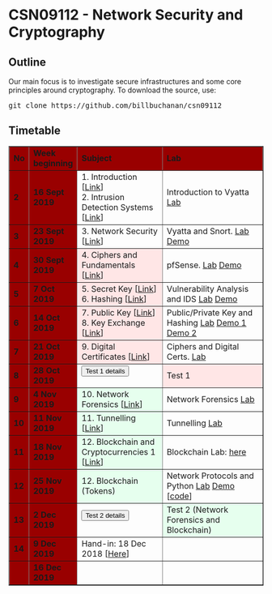 <h1>CSN09112 - Network Security and Cryptography</h1>
<h2>Outline</h2>
<p>Our main focus is to investigate secure infrastructures and some core principles around cryptography.  To download the source, use:</p>
<pre>
git clone https://github.com/billbuchanan/csn09112
</pre>

<h2>Timetable</h2>
<table width="100%" border="1" cellpadding="0" cellspacing="0">
  <tr>
    <td width="5%" bgcolor="#990000" class="table1"><strong>No</strong></td>
    <td width="15%" bgcolor="#990000" class="table1"><strong>Week beginning</strong></td>
    <td width="35%" bgcolor="#990000" class="table1"><strong>Subject</strong></td>
    <td width="45%" bgcolor="#990000" class="table1"><strong>Lab</strong></td>
  </tr>
      
  <tr>
    <td bgcolor="#990000" class="table1"><strong>2</strong></td>
    <td bgcolor="#990000" class="table1"><strong>16 Sept 2019</strong></td>
    <td>1. Introduction [<a href="https://github.com/billbuchanan/csn09112/tree/master/week02_intro">Link</a>]<br />2. Intrusion Detection Systems [<a href="http://www.asecuritysite.com/subjects/chapter02">Link</a>]</td>
  
<td>Introduction to Vyatta <a href="https://github.com/billbuchanan/csn09112/tree/master/week02_ids/labs" target="_blank">Lab</a></td>
   
     
  </tr>
  <tr >
    <td bgcolor="#990000" class="table1"><strong>3</strong></td>
    <td bgcolor="#990000" class="table1"><strong>23 Sept 2019</strong></td>
    <td>3. Network Security [<a href="https://github.com/billbuchanan/csn09112/tree/master/week03_ns">Link</a>]</td>
      <td>Vyatta and Snort. <a href="/log/csn09112_lab02.pdf" target="_blank">Lab</a> <a href="https://youtu.be/8siHSSs3RQc" target="_blank">Demo</a></td>

   
  </tr>
  <tr >
    <td bgcolor="#990000" class="table1"><strong>4</strong></td>
    <td bgcolor="#990000" class="table1"><strong>30 Sept 2019</strong></td>
    <td bgcolor="#ffe6e6">4. Ciphers and Fundamentals [<a href="/cryptobook/crypto01">Link</a>]</td>
       <td>pfSense. <a href="https://asecuritysite.com/log/csn09112_lab03.pdf" target="_blank">Lab</a> <a href="https://youtu.be/d4a0bDhlyvI" target="_blank">Demo</a></td>
    
  </tr>
  <tr>
    <td bgcolor="#990000" class="table1"><strong>5</strong></td>
    <td bgcolor="#990000" class="table1"><strong>7 Oct 2019</strong></td>
    <td bgcolor="#ffe6e6">5. Secret Key [<a href="https://asecuritysite.com/cryptobook/crypto02">Link</a>]<br />6. Hashing [<a href="/cryptobook/crypto03">Link</a>]</td>
           <td>Vulnerability Analysis and IDS <a href="https://asecuritysite.com/log/csn09112_lab04.pdf" target="_blank">Lab</a> <a href="https://youtu.be/1wn2io8EWvs" target="_blank">Demo</a></td>
    
    
     
   
  </tr>
      <tr>
            <td bgcolor="#990000" class="table1"><strong>6</strong></td>
            <td bgcolor="#990000" class="table1"><strong>14 Oct 2019</strong></td>
    <td bgcolor="#ffe6e6">7. Public Key [<a href="https://asecuritysite.com/cryptobook/crypto04">Link</a>]<br />8. Key Exchange [<a href="/cryptobook/crypto05">Link</a>]</td>
 <td>Public/Private Key and Hashing <a href="https://asecuritysite.com/public/csn09112_lab06.pdf" target="_blank">Lab</a> 
              <a href="https://youtu.be/3n2TMpHqE18" target="_blank">Demo 1</a> <a href="https://youtu.be/Xvbk2nSzEPk" target="_blank">Demo 2</a></td>
      
  </tr>
  <tr >
    <td bgcolor="#990000" class="table1"><strong>7</strong></td>
    <td bgcolor="#990000" class="table1"><strong>21 Oct 2019</strong></td>
    <td bgcolor="#ffe6e6">9. Digital Certificates  [<a href="https://asecuritysite.com/cryptobook/crypto06">Link</a>]</td>
    <td>Ciphers and Digital Certs. <a href="https://asecuritysite.com/public/csn09112_lab05.pdf" target="_blank">Lab</a> </td>
  
      
  </tr>
  <tr>
    <td bgcolor="#990000" class="table1"><strong>8</strong></td>
    <td bgcolor="#990000" class="table1"><strong>28 Oct 2019</strong></td>
    <td ><form action="https://asecuritysite.com/csn09112/test01" method="get"><button type="submit" onclick="location.href='/csn09112/test01" class="btn btn-danger btn-xs"  data-container="body">Test 1 details</button> </form></td>
     <td bgcolor="#ffe6e6">Test 1    
</td>
  
  </tr>
  <tr>
    <td bgcolor="#990000" class="table1"><strong>9</strong></td>
    <td bgcolor="#990000" class="table1"><strong>4 Nov 2019</strong></td>
      <td bgcolor="#e6ffee">10. Network Forensics  [<a href="http://www.asecuritysite.com/subjects/chapter09">Link</a>]</td>
    <td>Network Forensics <a href="https://asecuritysite.com/public/lab07_network_forensics_protocols.pdf" target="_blank">Lab</a> </td>
  
  </tr>
  <tr>
    <td bgcolor="#990000" class="table1"><strong>10</strong></td>
    <td bgcolor="#990000" class="table1"><strong>11 Nov 2019</strong></td>
       <td  bgcolor="#e6ffee">11. Tunnelling [<a href="http://www.asecuritysite.com/subjects/chapter18">Link</a>]</td>
 <td>Tunnelling <a href="https://asecuritysite.com/public/lab08_tunnelling.pdf" target="_blank">Lab</a> </td>
  
      
  </tr>

  <tr>
    <td bgcolor="#990000" class="table1"><strong>11</strong></td>
    <td bgcolor="#990000" class="table1"><strong>18 Nov 2019</strong></td>
          <td  bgcolor="#e6ffee">12. Blockchain and Cryptocurrencies 1 [<a href="http://www.asecuritysite.com/cryptobook/crypto10">Link</a>]</td>
       <td>Blockchain Lab: <a href="https://asecuritysite.com/public/blockchain_lab.pdf" target="_blank">here</a></td>
    
  </tr>
  <tr>
    <td bgcolor="#990000" class="table1"><strong>12</strong></td>
    <td bgcolor="#990000" class="table1"><strong>25 Nov 2019</strong></td>
      <td  bgcolor="#e6ffee">12. Blockchain (Tokens) <!--[<a href="http://www.asecuritysite.com/subjects/chapter12">Link</a> --></td>
       <td>Network Protocols and Python <a href="https://asecuritysite.com/public/lab09_python.pdf" target="_blank">Lab</a> <a href="https://www.youtube.com/watch?v=raphJCH2SPE" target="_blank">Demo</a> [<a href="http://www.asecuritysite.com/csn09112/software01" target="_blank">code</a>]</td>
   
  </tr>
  <tr>
    <td bgcolor="#990000" class="table1"><strong>13</strong></td>
    <td bgcolor="#990000" class="table1"><strong>2 Dec 2019</strong></td>
    <td><form action="https://asecuritysite.com/csn09112/test02" method="get"><button type="submit" onclick="location.href='/csn09112/test02" class="btn btn-success btn-xs"  data-container="body">Test 2 details</button> </form></td>
    <td bgcolor="#e6ffee">Test 2 (Network Forensics and Blockchain)    </td>
  </tr>
  <tr>
    <td bgcolor="#990000" class="table1"><strong>14</strong></td>
    <td bgcolor="#990000" class="table1"><strong>9 Dec 2019</strong></td>
    <td>Hand-in: 18 Dec 2018 [<a href="https://asecuritysite.com/csn09112/cw">Here</a>]</td>
    <td>&nbsp;</td>
  </tr>

  <tr>
    <td bgcolor="#990000" class="table1">&nbsp;</td>
    <td bgcolor="#990000" class="table1"><strong>16 Dec 2019</strong></td>
    <td></td>
    <td>&nbsp;</td>
  </tr>
</table>
